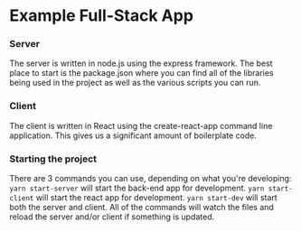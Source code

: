 # Example Full-Stack App

### Server
The server is written in node.js using the express framework.
The best place to start is the package.json where you can find
all of the libraries being used in the project as well as the
various scripts you can run.

### Client
The client is written in React using the create-react-app
command line application. This gives us a significant amount of
boilerplate code.

### Starting the project
There are 3 commands you can use, depending on what you're
developing:
`yarn start-server` will start the back-end app for development.
`yarn start-client` will start the react app for development.
`yarn start-dev` will start both the server and client.
All of the commands will watch the files and reload the server
and/or client if something is updated.